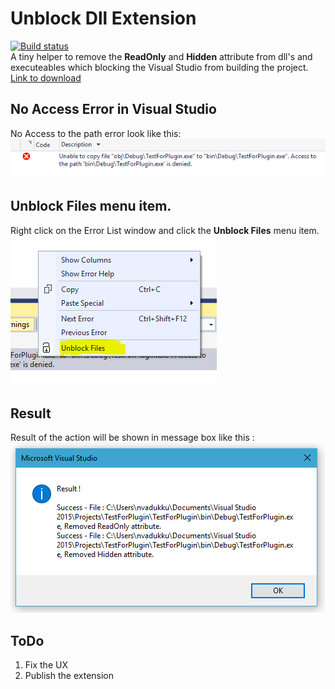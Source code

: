 # Unblock Dll Extension
[![Build status](https://ci.appveyor.com/api/projects/status/m0c5jon7550w6c8r?svg=true)](https://ci.appveyor.com/project/vrnithinkumar/unblockdllextension)<br />
A tiny helper to remove the <b>ReadOnly</b> and <b>Hidden</b> attribute from dll's and executeables which blocking the Visual Studio from building the project.
[Link to download](https://marketplace.visualstudio.com/items?itemName=NithinVR.UnBlockDllExtension)
<br />
## No Access Error in Visual Studio
No Access to the path error look like this:
![Alt text](Documentation/NoAccessError.PNG?raw=true "No Access Error.")<br />

## Unblock Files menu item.
Right click on the Error List window and click the <b>Unblock Files</b> menu item.<br />
![Alt text](Documentation/UnBlockMenuItem.PNG?raw=true "Unblock Files menu item.")<br />

## Result
Result of the action will be shown in message box like this :
![Alt text](Documentation/ResultAfterUnblocking.PNG?raw=true "Result.")<br />
## ToDo 
1) Fix the UX <br />
2) Publish the extension <br />
